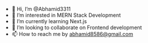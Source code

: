 - 👋 Hi, I’m @Abhamid3311
- 👀 I’m interested in MERN Stack Development
- 🌱 I’m currently learning Next.js
- 💞️ I’m looking to collaborate on Frontend development
- 📫 How to reach me by abhamid8586@gmail.com


